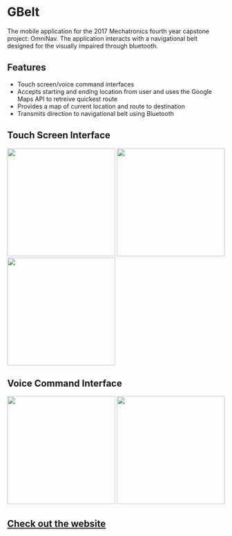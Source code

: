 # GBelt #

The mobile application for the 2017 Mechatronics fourth year capstone project: OmniNav. The application interacts with a navigational belt designed for the visually impaired through bluetooth.

## Features ##
* Touch screen/voice command interfaces
* Accepts starting and ending location from user and uses the Google Maps API to retreive quickest route
* Provides a map of current location and route to destination
* Transmits direction to navigational belt using Bluetooth

## Touch Screen Interface ##
<img src="http://omninavtech.com/images/blog/2017-02-12/01.png" width="250"> <img src="http://omninavtech.com/images/blog/2017-02-12/03.png" width="250"> <img src="http://omninavtech.com/images/blog/2017-02-12/04.png" width="250">

## Voice Command Interface ##
<img src="http://omninavtech.com/images/blog/2017-02-12/02.png" width="250"> <img src="http://omninavtech.com/images/blog/2017-02-12/05.png" width="250">

## [Check out the website](http://omninavtech.com) ##
